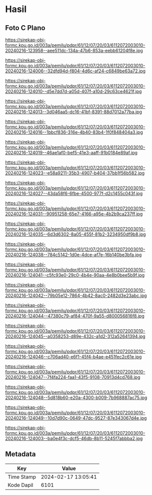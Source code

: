 # Hasil

## Foto C Plano

https://sirekap-obj-formc.kpu.go.id/003a/pemilu/pdpr/61/12/07/20/03/6112072003010-20240216-123958--aee511dc-134a-47b6-853a-eebb61204f8e.jpg

https://sirekap-obj-formc.kpu.go.id/003a/pemilu/pdpr/61/12/07/20/03/6112072003010-20240216-124006--32dfd94d-f804-4d6c-af24-c6849be63a72.jpg

https://sirekap-obj-formc.kpu.go.id/003a/pemilu/pdpr/61/12/07/20/03/6112072003010-20240216-124010--d5e7dd7d-a05d-407f-a10d-29c63ce4621f.jpg

https://sirekap-obj-formc.kpu.go.id/003a/pemilu/pdpr/61/12/07/20/03/6112072003010-20240216-124013--3d046aa5-dc16-41bf-8391-88d7012a77ba.jpg

https://sirekap-obj-formc.kpu.go.id/003a/pemilu/pdpr/61/12/07/20/03/6112072003010-20240216-124016--1bbcf836-316e-4b40-83b4-1f0f848404a3.jpg

https://sirekap-obj-formc.kpu.go.id/003a/pemilu/pdpr/61/12/07/20/03/6112072003010-20240216-124019--46ae1af0-bef5-41e3-aaff-91b0184e89af.jpg

https://sirekap-obj-formc.kpu.go.id/003a/pemilu/pdpr/61/12/07/20/03/6112072003010-20240216-124023--e58a9211-35b3-4907-b404-37bb1f56b582.jpg

https://sirekap-obj-formc.kpu.go.id/003a/pemilu/pdpr/61/12/07/20/03/6112072003010-20240216-124027--43da58f6-6fbe-4500-977f-d2c1455c043f.jpg

https://sirekap-obj-formc.kpu.go.id/003a/pemilu/pdpr/61/12/07/20/03/6112072003010-20240216-124031--90951258-65e7-4166-a95e-4b2b9ca237ff.jpg

https://sirekap-obj-formc.kpu.go.id/003a/pemilu/pdpr/61/12/07/20/03/6112072003010-20240216-124035--6d3d6302-8a05-455f-81b2-3234950df9b8.jpg

https://sirekap-obj-formc.kpu.go.id/003a/pemilu/pdpr/61/12/07/20/03/6112072003010-20240216-124038--784c5142-1d0e-4dce-af7e-16b140be3bfa.jpg

https://sirekap-obj-formc.kpu.go.id/003a/pemilu/pdpr/61/12/07/20/03/6112072003010-20240216-124041--c5fc93e0-29c0-4b4e-90aa-4e8b0bee5b9f.jpg

https://sirekap-obj-formc.kpu.go.id/003a/pemilu/pdpr/61/12/07/20/03/6112072003010-20240216-124042--79b05e12-7864-4b42-8ac0-2482d3e23abc.jpg

https://sirekap-obj-formc.kpu.go.id/003a/pemilu/pdpr/61/12/07/20/03/6112072003010-20240216-124044--47380c79-af84-470f-9a55-d800056816f8.jpg

https://sirekap-obj-formc.kpu.go.id/003a/pemilu/pdpr/61/12/07/20/03/6112072003010-20240216-124045--a0358253-d89e-432c-a1d2-312a52641394.jpg

https://sirekap-obj-formc.kpu.go.id/003a/pemilu/pdpr/61/12/07/20/03/6112072003010-20240216-124046--c706ad40-e6f1-45f4-b4ae-e451fec2c61e.jpg

https://sirekap-obj-formc.kpu.go.id/003a/pemilu/pdpr/61/12/07/20/03/6112072003010-20240216-124047--7f4fa224-faa1-43f5-9108-70913d4cd768.jpg

https://sirekap-obj-formc.kpu.go.id/003a/pemilu/pdpr/61/12/07/20/03/6112072003010-20240216-124048--5d818b60-e20a-4300-b009-7b968887ac75.jpg

https://sirekap-obj-formc.kpu.go.id/003a/pemilu/pdpr/61/12/07/20/03/6112072003010-20240216-124049--10d7d90c-0649-47dc-9527-87e343067d4e.jpg

https://sirekap-obj-formc.kpu.go.id/003a/pemilu/pdpr/61/12/07/20/03/6112072003010-20240216-124003--ba0e4f3c-dcf5-46db-8b11-5245f7abbba2.jpg


## Metadata

| Key        | Value               |
| ---------- | ------------------- |
| Time Stamp | 2024-02-17 13:05:41 |
| Kode Dapil | 6101                |



